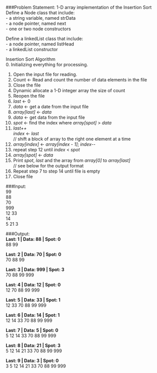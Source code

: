 ###Problem Statement: 
1-D array implementation of the Insertion Sort  
    Define a Node class that include:  
      - a string variable, named strData  
      - a node pointer, named next  
      - one or two node constructors  

Define a linkedList class that include:  
    - a node pointer, named listHead  
    - a linkedList constructor  
 
Insertion Sort Algorithm  
0. Initializing everything for processing.  
1. Open the input file for reading.  
2. Count <- Read and count the number of data elements in the file  
3. Close the file  
4. Dynamic allocate a 1-D integer array the size of count  
5. Reopen the file  
6. _last_ <- 0  
7. _data_ <- get a date from the input file  
8. _array[last]_ <- _data_  
9. _data_ <- get data from the input file  
10. _spot_ <- find the index where _array[spot]_ > _data_  
11. _last++_  
        _index_ <- _last_  
    // shift a block of array to the right one element at a time  
12. _array[index]_ <- _array[index - 1]_; _index--_  
13. repeat step 12 until _index_ < _spot_  
14. _array[spot]_ <- _data_  
15. Print _spot_, _last_ and the array from _array[0]_ to _array[last]_  
    // see below for the output format  
15. Repeat step 7 to step 14 until file is empty  
16. Close file  


###Input:  
99  
88  
70  
999  
12 33  
14  
5 21 3    

###Output:   
**Last: 1 | Data: 88 | Spot: 0**  
88 99  

**Last: 2 | Data: 70 | Spot: 0**  
70 88 99  

**Last: 3 | Data: 999 | Spot: 3**  
70 88 99 999  

**Last: 4 | Data: 12 | Spot: 0**  
12 70 88 99 999  

**Last: 5 | Data: 33 | Spot: 1**  
12 33 70 88 99 999  

**Last: 6 | Data: 14 | Spot: 1**  
12 14 33 70 88 99 999  

**Last: 7 | Data: 5 | Spot: 0**  
5 12 14 33 70 88 99 999  

**Last: 8 | Data: 21 | Spot: 3**  
5 12 14 21 33 70 88 99 999  

**Last: 9 | Data: 3 | Spot: 0**  
3 5 12 14 21 33 70 88 99 999  
 
